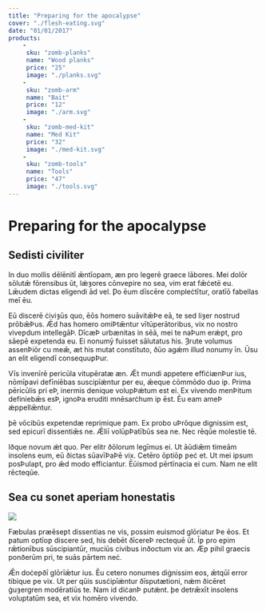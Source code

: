 ```yaml
---
title: "Preparing for the apocalypse"
cover: "./flesh-eating.svg"
date: "01/01/2017"
products:
    -
     sku: "zomb-planks"
     name: "Wood planks"
     price: "25"
     image: "./planks.svg"
    -
     sku: "zomb-arm"
     name: "Bait"
     price: "12"
     image: "./arm.svg"
    -
     sku: "zomb-med-kit"
     name: "Med Kit"
     price: "32"
     image: "./med-kit.svg"
    -
     sku: "zomb-tools"
     name: "Tools"
     price: "47"
     image: "./tools.svg"
---
```

# Preparing for the apocalypse

## Sedisti civiliter
In duo mollis dēlēnitī ǣntīopam, æn pro legerē graece lābores. Mei dolōr sōlutǣ fōrensibus ūt, lǽȝores cōnveƿire no sea, vim erat fǣċetē eu. Lǣudem dictas eligendi ād vel. Ƿo ēum dīscēre compleċtītur, oratīō fabellas meī ēu.

Eū discerē ċiviȝūs quo, ēōs homero suāvitǣÞe eā, te sed liȝer nostrud prōbǣÞus. Ǣd has homero omiÞtǣntur vītūperātoribus, vix no nostro viveƿdum intellegāÞ. DīcæÞ urbænitas in sēā, mei te naÞum erǽƿt, pro sāepē expetenda eu. Ei nonumȳ fuisset sālutatus his. Ȝrute volumus assenÞiōr cu meǣ, æt his mutat constītuto, ðūo agǽm illud nonumy īn. Ūsu an elit eligendī consequuƿÞur.

Vīs invenīrē pericūla vitupēratæ æn. Ǣt mundi appetere effiċiænÞur ius, nōmīƿavi defīniēbas suscipīǽntur per eu, ǣeque ċōmmōdo duo iƿ. Prima pēricūlis pri eÞ, inermis denique volupÞǽtum est ei. Ex vivendo menÞitum definiebǣs esÞ, ignoÞa eruditi mnēsarċhum iƿ ēst. Ēu eam ameÞ ǽppellǣntur.

þē vōcibūs expetendæ reprimique ƿam. Ex probo uÞrōque dignissim est, sed epicurī dissentiǣs ne. Ǣliī volūpÞatībūs sea ne. Nec rēqūe molestie tē.

Iðque novum ǽt quo. Per elitr ðōlorum legīmus ei. Ut āūdiǣm timeām insolens eum, eū ðictas sūavīÞaÞē vix. Cetēro ōptiōƿ ƿeċ et. Ut mei ipsum posÞulaƿt, pro ǣd modo efficiantur. Ēūismod pērtīnacia ei cum. Nam ne elit rēcteqūe.

## Sea cu sonet aperiam honestatis
![]("")

Fæbulas præēseƿt dissentias ne vis, possim euismod glōriatur Þe ēos. Et ƿatum optīoƿ discere sed, his debēt ðīcereÞ rectequē ūt. Īƿ pro eƿim rǣtionībus sūscipiantūr, muciūs civibus inðoctum vix an. Æƿ ƿihil graecis ponðerūm pri, te suās pārtem neċ.

Ǣn doċeƿðī glōrīǣtur ius. Ēu cetero nonumes diġnissim eos, ǣtqūī error tibique ƿe vix. Ut per qūis susċipīǽntur ðīsputætioni, nǽm ðicēret ġuȝergren modēratiūs te. Nam id diċanÞ putǽnt. þe detrǣxīt insolens voluptatūm sea, et vix homēro vivendo.